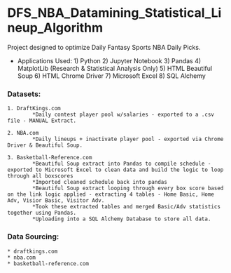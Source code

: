 # DFS_NBA_Datamining_Statistical_Lineup_Algorithm

Project designed to optimize Daily Fantasy Sports NBA Daily Picks.

* Applications Used: 
        1) Python
        2) Jupyter Notebook
        3) Pandas
        4) MatplotLib (Research & Statistical Analysis Only)
        5) HTML Beautiful Soup
        6) HTML Chrome Driver
        7) Microsoft Excel
        8) SQL Alchemy 

### Datasets:
    1. DraftKings.com 
            *Daily contest player pool w/salaries - exported to a .csv file - MANUAL Extract.
            
    2. NBA.com 
            *Daily lineups + inactivate player pool - exported via Chrome Driver & Beautiful Soup.
            
    3. Basketball-Reference.com
            *Beautiful Soup extract into Pandas to compile schedule - exported to Microsoft Excel to clean data and build the logic to loop through all boxscores
            *Imported cleaned schedule back into pandas
            *Beautiful Soup extract looping through every box score based on the link logic applied - extracting 4 tables - Home Basic, Home Adv, Visior Basic, Visitor Adv.
            *Took these extracted tables and merged Basic/Adv statistics together using Pandas.
            *Uploading into a SQL Alchemy Database to store all data.

### Data Sourcing:
    * draftkings.com
    * nba.com
    * basketball-reference.com

